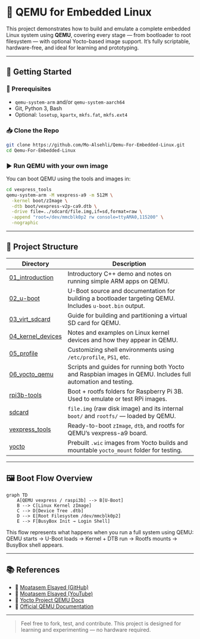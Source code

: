 # 🧠 QEMU for Embedded Linux

This project demonstrates how to build and emulate a complete embedded Linux system using **QEMU**, covering every stage — from bootloader to root filesystem — with optional Yocto-based image support. It’s fully scriptable, hardware-free, and ideal for learning and prototyping.

---

## 🚀 Getting Started

### 🔧 Prerequisites

- `qemu-system-arm` and/or `qemu-system-aarch64`
- Git, Python 3, Bash
- Optional: `losetup`, `kpartx`, `mkfs.fat`, `mkfs.ext4`

### 📥 Clone the Repo

```bash
git clone https://github.com/Mo-Alsehli/Qemu-For-Embedded-Linux.git
cd Qemu-For-Embedded-Linux
```

### ▶️ Run QEMU with your own image

You can boot QEMU using the tools and images in:

```bash
cd vexpress_tools
qemu-system-arm -M vexpress-a9 -m 512M \
  -kernel boot/zImage \
  -dtb boot/vexpress-v2p-ca9.dtb \
  -drive file=../sdcard/file.img,if=sd,format=raw \
  -append "root=/dev/mmcblk0p2 rw console=ttyAMA0,115200" \
  -nographic
```

---

## 📁 Project Structure

| Directory                                | Description                                                                                                  |
| ---------------------------------------- | ------------------------------------------------------------------------------------------------------------ |
| [01_introduction](./01_introduction)     | Introductory C++ demo and notes on running simple ARM apps on QEMU.                                          |
| [02_u-boot](./02_u-boot)                 | U-Boot source and documentation for building a bootloader targeting QEMU. Includes `u-boot.bin` output.      |
| [03_virt_sdcard](./03_virt_sdcard)       | Guide for building and partitioning a virtual SD card for QEMU.                                              |
| [04_kernel_devices](./04_kernel_devices) | Notes and examples on Linux kernel devices and how they appear in QEMU.                                      |
| [05_profile](./05_profile)               | Customizing shell environments using `/etc/profile`, `PS1`, etc.                                             |
| [06_yocto_qemu](./06_yocto_qemu)         | Scripts and guides for running both Yocto and Raspbian images in QEMU. Includes full automation and testing. |
| [rpi3b-tools](./rpi3b-tools)             | Boot + rootfs folders for Raspberry Pi 3B. Used to emulate or test RPi images.                               |
| [sdcard](./sdcard)                       | `file.img` (raw disk image) and its internal `boot/` and `rootfs/` — loaded by QEMU.                         |
| [vexpress_tools](./vexpress_tools)       | Ready-to-boot `zImage`, `dtb`, and rootfs for QEMU’s vexpress-a9 board.                                      |
| [yocto](./yocto)                         | Prebuilt `.wic` images from Yocto builds and mountable `yocto_mount` folder for testing.                     |

---

## 🖼️ Boot Flow Overview

```mermaid
graph TD
    A[QEMU vexpress / raspi3b] --> B[U-Boot]
    B --> C[Linux Kernel zImage]
    C --> D[Device Tree .dtb]
    D --> E[Root Filesystem /dev/mmcblk0p2]
    E --> F[BusyBox Init → Login Shell]
```

This flow represents what happens when you run a full system using QEMU:
QEMU starts → U-Boot loads → Kernel + DTB run → Rootfs mounts → BusyBox shell appears.

---

## 📚 References

* 🔗 [Moatasem Elsayed (GitHub)](https://github.com/Moatasem-Elsayed)
* 🎥 [Moatasem Elsayed (YouTube)](https://www.youtube.com/@moatasemelsayed6226)
* 📘 [Yocto Project QEMU Docs](https://docs.yoctoproject.org/dev/dev-manual/qemu.html)
* 🧾 [Official QEMU Documentation](https://www.qemu.org/documentation/)

---

> Feel free to fork, test, and contribute. This project is designed for learning and experimenting — no hardware required.

